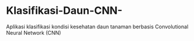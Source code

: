 # Klasifikasi-Daun-CNN-
Aplikasi klasifikasi kondisi kesehatan daun tanaman berbasis Convolutional Neural Network (CNN)
